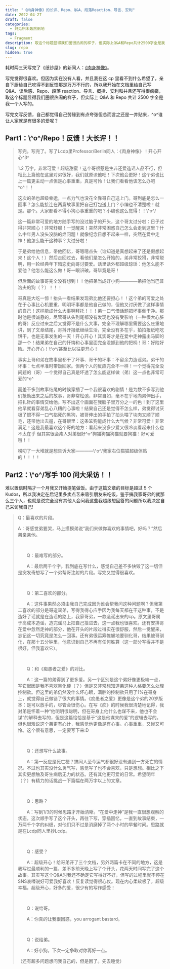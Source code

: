 ```yaml
---
title: "《肉身神像》的长评、Repo、Q&A、段落Reaction、导言、安利"
date: 2022-04-27
draft: false
categories:
  - 只见积木轰然倒地
tags:
  - Fragment
description: 取这个标题显得我们圈很热闹的样子，但实际上Q&A和Repo共计2500字全是我一个人写的。
slug: repo
hidden: true 
---
```


耗时两三天写完了《纸钞屋》的新同人：[《肉身神像》](https://written.gregueria.icu/posts/teraph/)。

写完觉得很喜欢。但因为实在没有人看，并且我在这 cp 里看不到什么希望了，亲自下厨给自己吃得不到反馈那是万万不行的，所以我开始在文档里给自己写 Q&A、读后感、Repo、段落 reaction、导言、概括、安利和并且还写得很疯癫，取这个标题显得我们圈很热闹的样子，但实际上 Q&A 和 Repo 共计 2500 字全是我一个人写的。

写完文写反馈，自己都觉得自己劳碌到有点夸张但总而言之还是一并贴来，^o^谁让人家就是有很多的爱呢？

## Part1：\\^o^/Repo！反馈！大长评！！

<blockquote>
  
写完。写完了。写了Lcdp里Professor/Berlin同人：《肉身神像》！开心开心^3^

1.2 万字，非常可爱！超级甜蜜！这个哥很惹是生非还爱造谣人品不行，但相比上篇他在这里对弟很好，我们就原谅他吧！下次他会更好！这个弟也比上一篇更主动一点但是心事重重，真是可怜！让我们看看他该怎么办吧^o^！！

这次的弟也超级幸运，一点力气也没花全靠哥自己送上门。哥到底是怎么一回事？怎么能接连在两篇故事里把自己打包送上门？小编也不清楚啦！就是。那个。大家都看不得小狗心事重重的吧？小编也这么觉得！！\\^o^/

这一篇非常可爱的地方随手写的没过脑子的开头，这个哥太过分啦：日子过得非常顺心！非常舒服！一觉醒来！突然非常困惑自己怎么会走到这里？什么中年男人没头没脑的烂问题！就像纪念日想不起来一样，突然在爱中走神！他怎么能干这种事？太过分啦！

于是弟给他信息，带他回忆，哥嗯嗯点头（谁知道是真想起来了还是假想起来！这个人！）然后走回过去，看他们是怎么开始的，弟非常狡猾，非常聪明，用一轮经典年下暗恋史向哥讨要爱。话里话外都超级琼瑶：他怎么能不爱他？他怎么能这么做！哥一眼识破。哥毕竟是哥！

但后面的故事哥完全没有想到！！他把弟当成好小狗————弟把他当巴普洛夫的狗（？）！！！

哥真是大吃一惊！抬头一看结果发现弟比他还要担心！！这个弟的可爱之处在于心事比心机要重，明明坏事都是他自己做的，但他又讨厌做了这样事情的自己！这样能成什么大事啊拜托！！！弟一口气借话题把坏事倒干净。那时他是很诚恳的，尽管哥从头到尾都没有发现也没有受影响（一种很大心脏的哥）反应过来之后又觉得不是什么大事，完全不理解哪里需要这么庄重地讲，到了文章结尾，哥抖开报纸继续生活，完全没有多在乎，拍拍报纸吃吃饼干，也是无事发生的一天！开心开心！其实哥才是在爱中走神露出马脚的那一个！结果弟在自己的忏悔和心事里面完全没抓到他的把柄！哥：好险好险。开心开心！\\^o^/甚至比以往更开心！

事实上哥和弟在故事里都干了坏事、哥干的坏事：不留余力造谣弟。弟干的坏事：七点半准时带饭回家。但两个人的反应完全不一样！一个觉得完全没问题的（哥）一个觉得自己真是坏透了怎么能这样做（弟）这一点也非常可爱的^o^

而差不多到故事结尾的时候穿插了一个我很喜欢的剧情！是为数不多写到他们抢劫出来之后的故事，哥非常松弛，非常自如，毫不在乎地向弟伸出手，把扎针的事情交给他。写不出这个画面在我脑子里万分之一的色！到了这里他早就看穿弟乱心八糟的心事啦！结果自己还是觉得不怎么样，弟觉得讨厌极了恨不得一口气掐死的黑狗，被哥伸出的手拍了拍头喂了块肉又顺了顺毛，还带他出去遛，在哥眼里：这条笨狗能成什么大气候？非常可爱！非常满足！这是我最喜欢这个哥的地方：看起来没多少爱又很冷淡看起来什么也不太在乎 但其实很会疼人对弟很好^o^狗猫狗猫狗猫就要狗猫！好可爱哦！！

唠叨了一大堆就是想告诉大家————\\^o^/我家右位猫猫超级体贴的！！！！

</blockquote>

## Part2：\\^o^/写手 100 问大采访！！

难以置信时隔才一个月我又开始提笔做饭。由于这篇文章的目标是超过 5 个 Kudos，所以我决定在后记里多卖点艺来吸引朋友来吃饭，鉴于搞我家哥弟的就那么三个人，也就是说完全没有其他人会问我这些我超级想回答的问题所以我决定自己采访我自己!

 <blockquote>

Q：最喜欢的片段。

A：哥感觉弟要哭，马上摸摸弟说“我们来做你喜欢的事情吧，好吗？”然后弟亲亲他。

<br>
  
　　Q：最难写的部分。
  
　　A：最后两千个字。我到底在写什么，感觉自己差不多快毁了这一切但是突发奇想写了一个弟帮哥注射的片段。写完又觉得很喜欢。

<br>
  
　　Q：第二喜欢的部分。
  
　　A：这件事果然必须由我自己完成因为谁会帮我问这种问题啊？但我第二喜欢的部分是哥造谣弟，写得我得心应手因为我每天都在干这种事，不是造好了谣就是在造谣的路上，我家哥弟，一款造谣出来的cp。原文里哥属于高成本造谣，造完谣马上把自己搭进去，这一点我也很喜欢。还有安排哥在爱中忽然走神的部分，他在开头的片段过得实在很舒服，然后一觉醒来，忘记这一切究竟是怎么一回事。还有弟很运筹帷幄地要驯化哥，结果被哥驯化，在那十五分钟里，他意识到自己不再有任何胜算（这一部分写得并不是很好，但我喜欢它）。

<br>
  
　　Q：和《痴愚者之爱》的对比。
  
　　A：这一篇的弟得到了更多爱。另一个区别是这个弟好像更极端一点，写它起因是我不喜欢黑化梗（？）但是又非常想知道弟这种人格要怎么处理控制欲。但这里的弟仍然没什么坏心眼，满腔的控制欲只用了1%在哥身上，就觉得自己做错了很大的事情。《痴愚者之爱》更像是这个弟的20岁版本：是可以放手的，尽管会很伤心。在写《痴》的时候我很清楚地记得，我对弟是怀着一种“他明明很聪明，但在哥身上他什么也谋不来，他也不会谋”的解释去写的，但是这篇恰恰是基于“这是他谋来的爱”的逻辑去写的。但也很难说这个弟更有心计，我感觉他更像是有心事。心事重重，又惨又可怜。这个很有意思，一定要写下来:D

<br>
  
　　Q：还想写什么故事。
  
　　A：第一反应是死亡梗？搞同人至今运气都很好没有遇到一方死亡的情况。不过也其实没什么勇气写，感觉写了也不会喜欢，只是想想。相比之下其实更想触及哥生病后无力的状态。还有其他更可爱的日常。希望明年（？）有精力的话挑战一下篇幅在两万字以上的文章。

<br>
  
　　Q：思路？
  
　　A：写到1/3的时候思路才开始清晰。“在爱中走神”是我一直很想观察的状态，这次顺手写了这个开头，再往下写，穿插回忆，一直到故事结束，一万两千个字的纠缠，对他们只不过是消磨掉了两个小时的早餐时间。思路就是在Lcdp同人里抄Lcdp。

<br>
  
　　Q：感受？
  
　　A：超级开心！给哥弟开了三个文档，另外两篇卡在不同的地方，这是我写过最顺利的一篇，差不多前天晚上写了个开头，花两天时间写完了这个故事。其实写这个Q&A时我还不确定它写得好不好，但写的过程里就不停在SNS哀嚎说好可爱我好喜欢！反复读觉得很心仪。现在内心柔软极了，超级幸福，超级开心，好多的爱，很少有的写作感受！

<br>
  
　　Q：说给哥。
  
　　A：你真的让我很困惑，you arrogant bastard。

<br>
  
　　Q：说给弟。
  
　　A：好小狗。下次一定争取对你再好一点。

（还有超多问题想问我自己的，但是困了。先去睡觉）

</blockquote>
